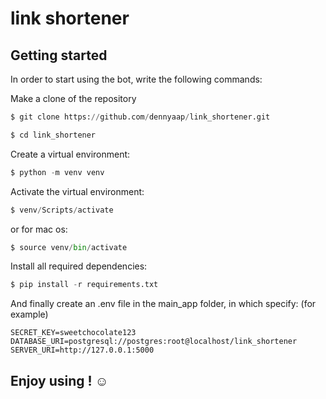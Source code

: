 # link shortener
## Getting started

In order to start using the bot, write the following commands:

Make a clone of the repository
```python
$ git clone https://github.com/dennyaap/link_shortener.git
```
```python
$ cd link_shortener
```
Create a virtual environment:
```python
$ python -m venv venv
```
Activate the virtual environment:
```python
$ venv/Scripts/activate
```
or for mac os:
```python
$ source venv/bin/activate
```
Install all required dependencies:
```python
$ pip install -r requirements.txt
```
And finally create an .env file in the main_app folder, in which specify: (for example)


```
SECRET_KEY=sweetchocolate123
DATABASE_URI=postgresql://postgres:root@localhost/link_shortener
SERVER_URI=http://127.0.0.1:5000
``` 


## Enjoy using ! :relaxed:
